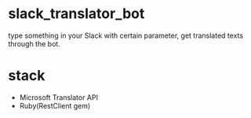 # slack_translator_bot
type something in your Slack with certain parameter, get translated texts through the bot.

# stack
* Microsoft Translator API
* Ruby(RestClient gem)
